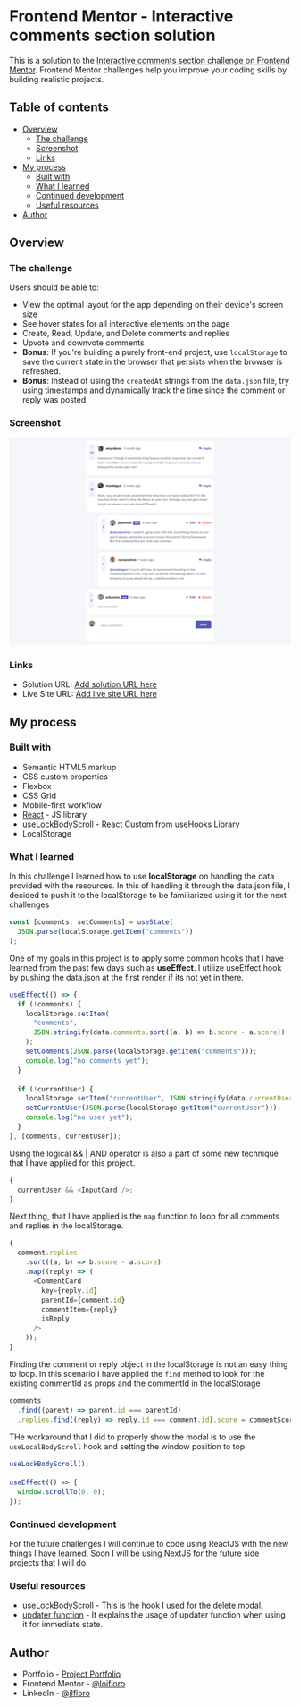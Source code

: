 # Frontend Mentor - Interactive comments section solution

This is a solution to the [Interactive comments section challenge on Frontend Mentor](https://www.frontendmentor.io/challenges/interactive-comments-section-iG1RugEG9). Frontend Mentor challenges help you improve your coding skills by building realistic projects.

## Table of contents

- [Overview](#overview)
  - [The challenge](#the-challenge)
  - [Screenshot](#screenshot)
  - [Links](#links)
- [My process](#my-process)
  - [Built with](#built-with)
  - [What I learned](#what-i-learned)
  - [Continued development](#continued-development)
  - [Useful resources](#useful-resources)
- [Author](#author)

## Overview

### The challenge

Users should be able to:

- View the optimal layout for the app depending on their device's screen size
- See hover states for all interactive elements on the page
- Create, Read, Update, and Delete comments and replies
- Upvote and downvote comments
- **Bonus**: If you're building a purely front-end project, use `localStorage` to save the current state in the browser that persists when the browser is refreshed.
- **Bonus**: Instead of using the `createdAt` strings from the `data.json` file, try using timestamps and dynamically track the time since the comment or reply was posted.

### Screenshot

![](./screenshot.png)

### Links

- Solution URL: [Add solution URL here](https://your-solution-url.com)
- Live Site URL: [Add live site URL here](https://your-live-site-url.com)

## My process

### Built with

- Semantic HTML5 markup
- CSS custom properties
- Flexbox
- CSS Grid
- Mobile-first workflow
- [React](https://reactjs.org/) - JS library
- [useLockBodyScroll](https://usehooks.com/) - React Custom from useHooks Library
- LocalStorage

### What I learned

In this challenge I learned how to use **localStorage** on handling the data provided with the resources. In this of handling it through the data.json file, I decided to push it to the localStorage to be familiarized using it for the next challenges

```js
const [comments, setComments] = useState(
  JSON.parse(localStorage.getItem("comments"))
);
```

One of my goals in this project is to apply some common hooks that I have learned from the past few days such as **useEffect**. I utilize useEffect hook by pushing the data.json at the first render if its not yet in there.

```js
useEffect(() => {
  if (!comments) {
    localStorage.setItem(
      "comments",
      JSON.stringify(data.comments.sort((a, b) => b.score - a.score))
    );
    setComments(JSON.parse(localStorage.getItem("comments")));
    console.log("no comments yet");
  }

  if (!currentUser) {
    localStorage.setItem("currentUser", JSON.stringify(data.currentUser));
    setCurrentUser(JSON.parse(localStorage.getItem("currentUser")));
    console.log("no user yet");
  }
}, [comments, currentUser]);
```

Using the logical && | AND operator is also a part of some new technique that I have applied for this project.

```js
{
  currentUser && <InputCard />;
}
```

Next thing, that I have applied is the `map` function to loop for all comments and replies in the localStorage.

```js
{
  comment.replies
    .sort((a, b) => b.score - a.score)
    .map((reply) => (
      <CommentCard
        key={reply.id}
        parentId={comment.id}
        commentItem={reply}
        isReply
      />
    ));
}
```

Finding the comment or reply object in the localStorage is not an easy thing to loop. In this scenario I have applied the `find` method to look for the existing commentId as props and the commentId in the localStorage

```js
comments
  .find((parent) => parent.id === parentId)
  .replies.find((reply) => reply.id === comment.id).score = commentScore;
```

THe workaround that I did to properly show the modal is to use the `useLocalBodyScroll` hook and setting the window position to top

```js
useLockBodyScroll();

useEffect(() => {
  window.scrollTo(0, 0);
});
```

### Continued development

For the future challenges I will continue to code using ReactJS with the new things I have learned. Soon I will be using NextJS for the future side projects that I will do.

### Useful resources

- [useLockBodyScroll](https://usehooks.com/uselockbodyscroll) - This is the hook I used for the delete modal.
- [updater function](https://react.dev/reference/react/useState#is-using-an-updater-always-preferred) - It explains the usage of updater function when using it for immediate state.

## Author

- Portfolio - [Project Portfolio](https://loifloro.github.io/portfolio/)
- Frontend Mentor - [@loifloro](https://www.frontendmentor.io/profile/loifloro)
- LinkedIn - [@jlfloro](https://www.linkedin.com/in/jlfloro/)

